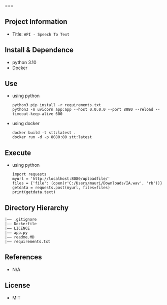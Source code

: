 
===
## Project Information
- Title:  `API - Speech To Text`


## Install & Dependence
- python 3.10
- Docker


## Use
- using python
  ```
  python3 pip install -r requirements.txt
  python3 -m uvicorn app:app --host 0.0.0.0 --port 8080 --reload --timeout-keep-alive 600
  ```
- using docker
  ```
  docker build -t stt:latest .
  docker run -d -p 8080:80 stt:latest
  ```
## Execute

- using python
  ```
  import requests
  myurl = 'http://localhost:8080/uploadfile/'
  files = {'file': (open(r'C:/Users/mauri/Downloads/IA.wav', 'rb'))}
  getdata = requests.post(myurl, files=files)
  print(getdata.text)

  ```

## Directory Hierarchy
```
|—— .gitignore
|—— Dockerfile
|—— LICENCE
|—— app.py
|—— readme.MD
|—— requirements.txt
```

## References
- N/A
  
## License
- MIT
